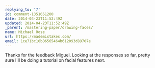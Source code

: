 ```yaml
---
replying_to: '7'
id: comment-1351651200
date: 2014-04-23T11:52:49Z
updated: 2014-04-23T11:52:49Z
_parent: /mastering-paper/drawing-faces/
name: Michael Rose
url: https://mademistakes.com/
email: 1ce71bc10b86565464b612093d89707e
---
```


Thanks for the feedback Miguel. Looking at the responses so far, pretty
  sure I'll be doing a tutorial on facial features next.

